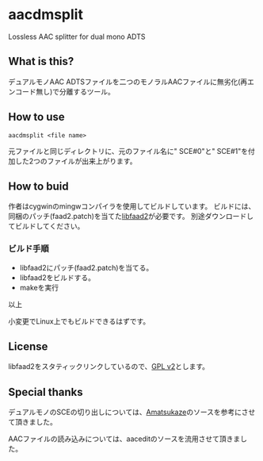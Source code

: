 # aacdmsplit
Lossless AAC splitter for dual mono ADTS
## What is this?
デュアルモノAAC ADTSファイルを二つのモノラルAACファイルに無劣化(再エンコード無し)で分離するツール。

## How to use
```aacdmsplit <file name>```

元ファイルと同じディレクトリに、元のファイル名に" SCE#0"と" SCE#1"を付加した2つのファイルが出来上がります。

## How to buid
作者はcygwinのmingwコンパイラを使用してビルドしています。
ビルドには、同梱のパッチ(faad2.patch)を当てた[libfaad2](https://www.audiocoding.com/faad2.html)が必要です。
別途ダウンロードしてビルドしてください。

### ビルド手順
* libfaad2にパッチ(faad2.patch)を当てる。
* libfaad2をビルドする。
* makeを実行

以上

小変更でLinux上でもビルドできるはずです。

## License
libfaad2をスタティックリンクしているので、[GPL v2](https://www.gnu.org/licenses/old-licenses/gpl-2.0.html)とします。

## Special thanks
デュアルモノのSCEの切り出しについては、[Amatsukaze](https://github.com/nekopanda/Amatsukaze)のソースを参考にさせて頂きました。

AACファイルの読み込みについては、aaceditのソースを流用させて頂きました。
